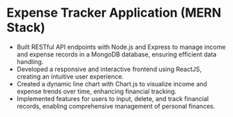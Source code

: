 # Expense Tracker Application (MERN Stack)
- Built RESTful API endpoints with Node.js and Express to manage income and expense records in a MongoDB database, 
ensuring efficient data handling.
- Developed a responsive and interactive frontend using ReactJS, creating an intuitive user experience.
- Created a dynamic line chart with Chart.js to visualize income and expense trends over time, enhancing financial 
tracking.
- Implemented features for users to input, delete, and track financial records, enabling comprehensive management of 
personal finances.
